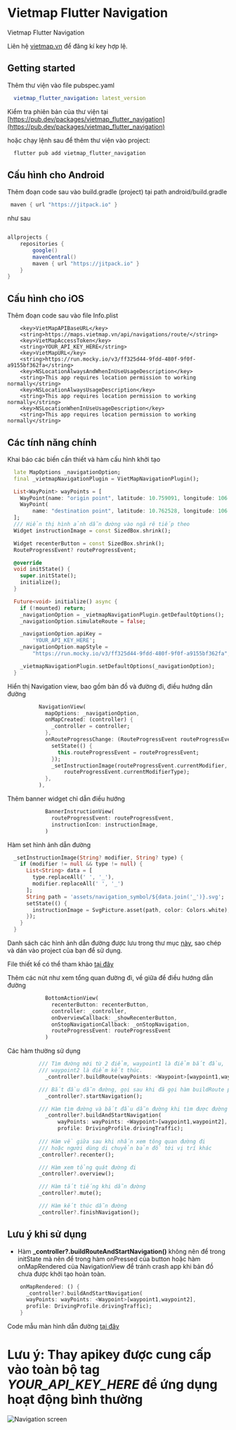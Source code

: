 # Vietmap Flutter Navigation

Vietmap Flutter Navigation

Liên hệ [vietmap.vn](https://vietmap.vn) để đăng kí key hợp lệ.

## Getting started

Thêm thư viện vào file pubspec.yaml
```yaml
  vietmap_flutter_navigation: latest_version
```

Kiểm tra phiên bản của thư viện tại [https://pub.dev/packages/vietmap_flutter_navigation](https://pub.dev/packages/vietmap_flutter_navigation)
 
hoặc chạy lệnh sau để thêm thư viện vào project:
```bash
  flutter pub add vietmap_flutter_navigation
```
## Cấu hình cho Android


Thêm đoạn code sau vào build.gradle (project) tại path android/build.gradle

```gradle
 maven { url "https://jitpack.io" }
```


như sau


```gradle

allprojects {
    repositories {
        google()
        mavenCentral()
        maven { url "https://jitpack.io" }
    }
}
```


## Cấu hình cho iOS
Thêm đoạn code sau vào file Info.plist
```
	<key>VietMapAPIBaseURL</key>
	<string>https://maps.vietmap.vn/api/navigations/route/</string>
	<key>VietMapAccessToken</key>
	<string>YOUR_API_KEY_HERE</string>
	<key>VietMapURL</key>
	<string>https://run.mocky.io/v3/ff325d44-9fdd-480f-9f0f-a9155bf362fa</string>
	<key>NSLocationAlwaysAndWhenInUseUsageDescription</key>
	<string>This app requires location permission to working normally</string>
	<key>NSLocationAlwaysUsageDescription</key>
	<string>This app requires location permission to working normally</string>
	<key>NSLocationWhenInUseUsageDescription</key>
	<string>This app requires location permission to working normally</string>
```


## Các tính năng chính


Khai báo các biến cần thiết và hàm cấu hình khởi tạo
```dart
  late MapOptions _navigationOption;
  final _vietmapNavigationPlugin = VietMapNavigationPlugin();

  List<WayPoint> wayPoints = [
    WayPoint(name: "origin point", latitude: 10.759091, longitude: 106.675817),
    WayPoint(
        name: "destination point", latitude: 10.762528, longitude: 106.653099)
  ];
  /// Hiển thị hình ảnh dẫn đường vào ngã rẽ tiếp theo
  Widget instructionImage = const SizedBox.shrink();

  Widget recenterButton = const SizedBox.shrink();
  RouteProgressEvent? routeProgressEvent;

  @override
  void initState() {
    super.initState();
    initialize();
  }

  Future<void> initialize() async {
    if (!mounted) return;
    _navigationOption = _vietmapNavigationPlugin.getDefaultOptions();
    _navigationOption.simulateRoute = false;

    _navigationOption.apiKey =
        'YOUR_API_KEY_HERE';
    _navigationOption.mapStyle =
        "https://run.mocky.io/v3/ff325d44-9fdd-480f-9f0f-a9155bf362fa";

    _vietmapNavigationPlugin.setDefaultOptions(_navigationOption);
  }
```

Hiển thị Navigation view, bao gồm bản đồ và đường đi, điều hướng dẫn đường
```dart
          NavigationView(
            mapOptions: _navigationOption,
            onMapCreated: (controller) {
              _controller = controller;
            },
            onRouteProgressChange: (RouteProgressEvent routeProgressEvent) {
              setState(() {
                this.routeProgressEvent = routeProgressEvent;
              });
              _setInstructionImage(routeProgressEvent.currentModifier,
                  routeProgressEvent.currentModifierType);
            },
          ),
```


Thêm banner widget chỉ dẫn điều hướng 
```dart
            BannerInstructionView(
              routeProgressEvent: routeProgressEvent,
              instructionIcon: instructionImage,
            )
```
Hàm set hình ảnh dẫn đường
```dart
  _setInstructionImage(String? modifier, String? type) {
    if (modifier != null && type != null) {
      List<String> data = [
        type.replaceAll(' ', '_'),
        modifier.replaceAll(' ', '_')
      ];
      String path = 'assets/navigation_symbol/${data.join('_')}.svg';
      setState(() {
        instructionImage = SvgPicture.asset(path, color: Colors.white);
      });
    }
  }
```
Danh sách các hình ảnh dẫn đường được lưu trong thư mục [này](./example/assets/navigation_symbol), sao chép và dán vào project của bạn để sử dụng.

File thiết kế có thể tham khảo [tại đây](https://www.figma.com/file/rWyQ5TNtt6E5l8tPEE9Tkl/VietMap-navigation-symbol?type=design&node-id=1%3A457&mode=design&t=yszRZCTouxAdYXXJ-1)



Thêm các nút như xem tổng quan đường đi, về giữa để điều hướng dẫn đường
```dart
            BottomActionView(
              recenterButton: recenterButton,
              controller: _controller,
              onOverviewCallback: _showRecenterButton,
              onStopNavigationCallback: _onStopNavigation,
              routeProgressEvent: routeProgressEvent
            )
```
Các hàm thường sử dụng
```dart
          /// Tìm đường mới từ 2 điểm, waypoint1 là điểm bắt đầu, 
          /// waypoint2 là điểm kết thúc.
            _controller?.buildRoute(wayPoints: <Waypoint>[waypoint1,waypoint2]);

          /// Bắt đầu dẫn đường, gọi sau khi đã gọi hàm buildRoute phía trên
            _controller?.startNavigation();

          /// Hàm tìm đường và bắt đầu dẫn đường khi tìm được đường đi
            _controller?.buildAndStartNavigation(
                wayPoints: wayPoints: <Waypoint>[waypoint1,waypoint2],
                profile: DrivingProfile.drivingTraffic);
          
          /// Hàm về giữa sau khi nhấn xem tông quan đường đi 
          /// hoặc người dùng di chuyển bản đồ tới vị trí khác
          _controller?.recenter();

          /// Hàm xem tổng quát đường đi
          _controller?.overview();

          /// Hàm tắt tiếng khi dẫn đường
          _controller?.mute();

          /// Hàm kết thúc dẫn đường
          _controller?.finishNavigation();
```

## Lưu ý khi sử dụng
- Hàm **_controller?.buildRouteAndStartNavigation()** không nên để trong initState mà nên để trong hàm onPressed của button hoặc hàm onMapRendered của NavigationView để tránh crash app khi bản đồ chưa được khởi tạo hoàn toàn.
```dart
    onMapRendered: () {
      _controller?.buildAndStartNavigation(
      wayPoints: wayPoints: <Waypoint>[waypoint1,waypoint2],
      profile: DrivingProfile.drivingTraffic);  
    }
```
Code mẫu màn hình dẫn đường [tại đây](./example/lib/main.dart)
# Lưu ý: Thay apikey được cung cấp vào toàn bộ tag _YOUR_API_KEY_HERE_ để ứng dụng hoạt động bình thường
![Navigation screen](/images/navigation.jpg)
